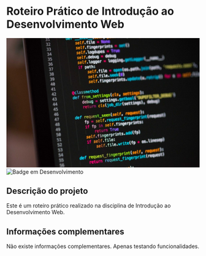 # Roteiro Prático de Introdução ao Desenvolvimento Web

![A imagem ilustrativa mostra uma tela de computador com códigos de programação](programacao-scaled.jpg)
![Badge em Desenvolvimento](http://img.shields.io/static/v1?label=STATUS&message=EM%20DESENVOLVIMENTO&color=GREEN&style=for-the-badge)

## Descrição do projeto
Este é um roteiro prático realizado na disciplina de Introdução ao Desenvolvimento Web.

## Informações complementares
Não existe informações complementares. Apenas testando funcionalidades.

